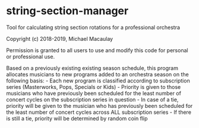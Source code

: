 # string-section-manager
Tool for calculating string section rotations for a professional orchestra

Copyright (c) 2018-2019, Michael Macaulay

Permission is granted to all users to use and modify this code for personal or professional use.

Based on a previously existing existing season schedule, this program allocates musicians to new programs added to an orchestra season on the following basis:
	- Each new program is classified according to subscription series (Masterworks, Pops, Specials or Kids)
	- Priority is given to those musicians who have previously been scheduled for the least number of concert cycles on the subscription series in question
	- In case of a tie, priority will be given to the musician who has previously been scheduled for the least number of concert cycles across ALL subscription series
	- If there is still a tie, priority will be determined by random coin flip

